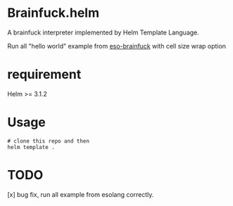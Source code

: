 # Brainfuck.helm
A brainfuck interpreter implemented by Helm Template Language.

Run all "hello world" example from [eso-brainfuck](https://esolangs.org/wiki/Brainfuck) with cell size wrap option

# requirement
Helm >= 3.1.2

# Usage
```
# clone this repo and then 
helm template .
```

# TODO
[x] bug fix, run all example from esolang correctly.



